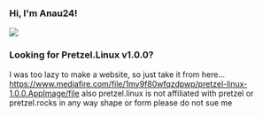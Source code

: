 ### Hi, I'm Anau24!

<img src="https://github-readme-stats.vercel.app/api?username=filStefan&show_icons=true&hide_border=true&theme=radical" />

### Looking for Pretzel.Linux v1.0.0?
I was too lazy to make a website, so just take it from here... https://www.mediafire.com/file/1my9f80wfqzdpwp/pretzel-linux-1.0.0.AppImage/file
also pretzel.linux is not affiliated with pretzel or pretzel.rocks in any way shape or form please do not sue me
